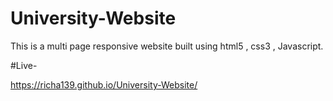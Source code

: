 # University-Website
This is a multi page responsive website built using html5 , css3 , Javascript.

#Live-

https://richa139.github.io/University-Website/
